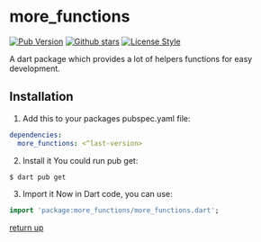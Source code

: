 # more_functions

[![Pub Version](https://img.shields.io/pub/v/more_functions?color=blue&logo=dart)](https://pub.dev/packages/more_functions)
[![Github stars](https://img.shields.io/github/stars/elbeicktalat/dart_more_functions?logo=github)](https://github.com/elbeicktalat/dart_more_functions)
[![License Style](https://img.shields.io/github/license/elbeicktalat/dart_more_functions)](https://github.com/elbeicktalat/dart_more_functions/blob/main/LICENSE)

A dart package which provides a lot of helpers functions for easy development.

## Installation
1) Add this to your packages pubspec.yaml file:
```yaml
dependencies:
  more_functions: <^last-version>
```
2) Install it
You could run pub get:
```bash
$ dart pub get
```
3) Import it
Now in Dart code, you can use:
```dart
import 'package:more_functions/more_functions.dart';
```


[return up](#more_functions)